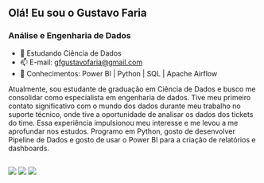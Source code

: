 ## Olá! Eu sou o Gustavo Faria
### Análise e Engenharia de Dados

- 🌱 Estudando Ciência de Dados
- 📫 E-mail: gfgustavofaria@gmail.com
- 🤯 Conhecimentos: Power BI | Python | SQL | Apache Airflow

Atualmente, sou estudante de graduação em Ciência de Dados e busco me consolidar como especialista em engenharia de dados. Tive meu primeiro contato significativo com o mundo dos dados durante meu trabalho no suporte técnico, onde tive a oportunidade de analisar os dados dos tickets do time. Essa experiência impulsionou meu interesse e me levou a me aprofundar nos estudos. Programo em Python, gosto de desenvolver Pipeline de Dados e gosto de usar o Power BI para a criação de relatórios e dashboards.

##

<div> 
  <a href = "mailto:gfgustavofaria@gmail.com"><img src="https://img.shields.io/badge/-Gmail-%23333?style=for-the-badge&logo=gmail&logoColor=white" target="_blank"></a>
  <a href="https://www.linkedin.com/in/gustavo-faria-54509573/" target="_blank"><img src="https://img.shields.io/badge/-LinkedIn-%230077B5?style=for-the-badge&logo=linkedin&logoColor=white" target="_blank"></a> 
  <a href="https://www.instagram.com/gustavofaria2/" target="_blank"><img src="https://img.shields.io/badge/-Instagram-%23E4405F?style=for-the-badge&logo=instagram&logoColor=white" target="_blank"></a>
  
</div>

